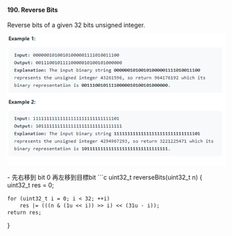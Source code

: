 #### 190. Reverse Bits
Reverse bits of a given 32 bits unsigned integer.
<p align="center">
    <img src="https://github.com/asli18/leetcode/blob/master/190_example.png?raw=true" alt="190_example"/>
</p>
- 先右移到 bit 0 再左移到目標bit
```c
uint32_t reverseBits(uint32_t n) {
    uint32_t res = 0;
    
    for (uint32_t i = 0; i < 32; ++i)
        res |= (((n & (1u << i)) >> i) << (31u - i));
    return res;
}
```

